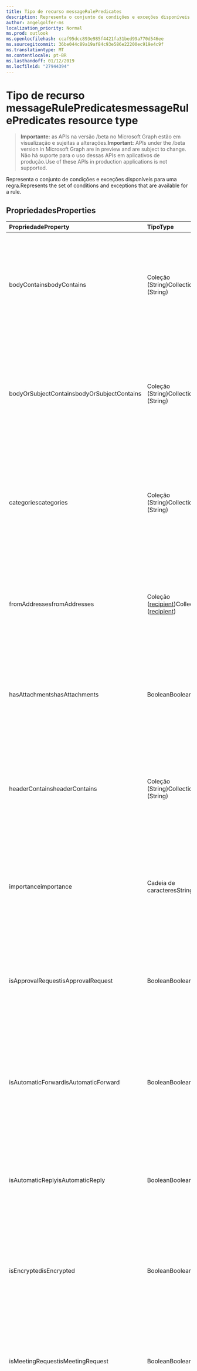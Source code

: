 ```yaml
---
title: Tipo de recurso messageRulePredicates
description: Representa o conjunto de condições e exceções disponíveis para uma regra.
author: angelgolfer-ms
localization_priority: Normal
ms.prod: outlook
ms.openlocfilehash: ccaf95dcc893e985f4421fa31bed99a770d546ee
ms.sourcegitcommit: 36be044c89a19af84c93e586e22200ec919e4c9f
ms.translationtype: MT
ms.contentlocale: pt-BR
ms.lasthandoff: 01/12/2019
ms.locfileid: "27944394"
---
```

# <a name="messagerulepredicates-resource-type"></a><span data-ttu-id="29958-103">Tipo de recurso messageRulePredicates</span><span class="sxs-lookup"><span data-stu-id="29958-103">messageRulePredicates resource type</span></span>

> <span data-ttu-id="29958-104">**Importante:** as APIs na versão /beta no Microsoft Graph estão em visualização e sujeitas a alterações.</span><span class="sxs-lookup"><span data-stu-id="29958-104">**Important:** APIs under the /beta version in Microsoft Graph are in preview and are subject to change.</span></span> <span data-ttu-id="29958-105">Não há suporte para o uso dessas APIs em aplicativos de produção.</span><span class="sxs-lookup"><span data-stu-id="29958-105">Use of these APIs in production applications is not supported.</span></span>

<span data-ttu-id="29958-106">Representa o conjunto de condições e exceções disponíveis para uma regra.</span><span class="sxs-lookup"><span data-stu-id="29958-106">Represents the set of conditions and exceptions that are available for a rule.</span></span>

## <a name="properties"></a><span data-ttu-id="29958-107">Propriedades</span><span class="sxs-lookup"><span data-stu-id="29958-107">Properties</span></span>
| <span data-ttu-id="29958-108">Propriedade</span><span class="sxs-lookup"><span data-stu-id="29958-108">Property</span></span>     | <span data-ttu-id="29958-109">Tipo</span><span class="sxs-lookup"><span data-stu-id="29958-109">Type</span></span>   |<span data-ttu-id="29958-110">Descrição</span><span class="sxs-lookup"><span data-stu-id="29958-110">Description</span></span>|
|:---------------|:--------|:----------|
| <span data-ttu-id="29958-111">bodyContains</span><span class="sxs-lookup"><span data-stu-id="29958-111">bodyContains</span></span> | <span data-ttu-id="29958-112">Coleção (String)</span><span class="sxs-lookup"><span data-stu-id="29958-112">Collection (String)</span></span> | <span data-ttu-id="29958-113">Representa as cadeias de caracteres que devem aparecer no corpo de uma mensagem de entrada para que a exceção ou condição seja aplicada.</span><span class="sxs-lookup"><span data-stu-id="29958-113">Represents the strings that should appear in the body of an incoming message in order for the condition or exception to apply.</span></span> |
| <span data-ttu-id="29958-114">bodyOrSubjectContains</span><span class="sxs-lookup"><span data-stu-id="29958-114">bodyOrSubjectContains</span></span> | <span data-ttu-id="29958-115">Coleção (String)</span><span class="sxs-lookup"><span data-stu-id="29958-115">Collection (String)</span></span> | <span data-ttu-id="29958-116">Representa as cadeias de caracteres que devem aparecer no corpo ou assunto de uma mensagem de entrada para que a exceção ou condição seja aplicada.</span><span class="sxs-lookup"><span data-stu-id="29958-116">Represents the strings that should appear in the body or subject of an incoming message in order for the condition or exception to apply.</span></span> |
| <span data-ttu-id="29958-117">categories</span><span class="sxs-lookup"><span data-stu-id="29958-117">categories</span></span> | <span data-ttu-id="29958-118">Coleção (String)</span><span class="sxs-lookup"><span data-stu-id="29958-118">Collection (String)</span></span> | <span data-ttu-id="29958-119">Representa as categorias com as quais a mensagem de entrada deve ser rotulada para que a exceção ou condição seja aplicada.</span><span class="sxs-lookup"><span data-stu-id="29958-119">Represents the categories that an incoming message should be labeled with in order for the condition or exception to apply.</span></span> |
| <span data-ttu-id="29958-120">fromAddresses</span><span class="sxs-lookup"><span data-stu-id="29958-120">fromAddresses</span></span> | <span data-ttu-id="29958-121">Coleção ([recipient](recipient.md))</span><span class="sxs-lookup"><span data-stu-id="29958-121">Collection ([recipient](recipient.md))</span></span> | <span data-ttu-id="29958-122">Representa os endereços de email específicos do remetente de uma mensagem de entrada para que a condição ou exceção seja aplicada.</span><span class="sxs-lookup"><span data-stu-id="29958-122">Represents the specific sender email addresses of an incoming message in order for the condition or exception to apply.</span></span> |
| <span data-ttu-id="29958-123">hasAttachments</span><span class="sxs-lookup"><span data-stu-id="29958-123">hasAttachments</span></span> | <span data-ttu-id="29958-124">Boolean</span><span class="sxs-lookup"><span data-stu-id="29958-124">Boolean</span></span> | <span data-ttu-id="29958-125">Indica se uma mensagem de entrada deve ter anexos para que a exceção ou condição seja aplicada.</span><span class="sxs-lookup"><span data-stu-id="29958-125">Indicates whether an incoming message must have attachments in order for the condition or exception to apply.</span></span> |
| <span data-ttu-id="29958-126">headerContains</span><span class="sxs-lookup"><span data-stu-id="29958-126">headerContains</span></span> | <span data-ttu-id="29958-127">Coleção (String)</span><span class="sxs-lookup"><span data-stu-id="29958-127">Collection (String)</span></span> | <span data-ttu-id="29958-128">Representa as cadeias de caracteres que são exibidas nos cabeçalhos de uma mensagem de entrada para que a exceção ou condição seja aplicada.</span><span class="sxs-lookup"><span data-stu-id="29958-128">Represents the strings that appear in the headers of an incoming message in order for the condition or exception to apply.</span></span> |
| <span data-ttu-id="29958-129">importance</span><span class="sxs-lookup"><span data-stu-id="29958-129">importance</span></span> | <span data-ttu-id="29958-130">Cadeia de caracteres</span><span class="sxs-lookup"><span data-stu-id="29958-130">String</span></span> | <span data-ttu-id="29958-131">A importância que é marcada em uma mensagem de entrada para que a exceção ou condição seja aplicada: `low`, `normal`, `high`.</span><span class="sxs-lookup"><span data-stu-id="29958-131">The importance that is stamped on an incoming message in order for the condition or exception to apply: `low`, `normal`, `high`.</span></span> |
| <span data-ttu-id="29958-132">isApprovalRequest</span><span class="sxs-lookup"><span data-stu-id="29958-132">isApprovalRequest</span></span> | <span data-ttu-id="29958-133">Boolean</span><span class="sxs-lookup"><span data-stu-id="29958-133">Boolean</span></span> | <span data-ttu-id="29958-134">Indica se uma mensagem de entrada deve ter uma solicitação de aprovação para que a exceção ou condição seja aplicada.</span><span class="sxs-lookup"><span data-stu-id="29958-134">Indicates whether an incoming message must be an approval request in order for the condition or exception to apply.</span></span> |
| <span data-ttu-id="29958-135">isAutomaticForward</span><span class="sxs-lookup"><span data-stu-id="29958-135">isAutomaticForward</span></span> | <span data-ttu-id="29958-136">Boolean</span><span class="sxs-lookup"><span data-stu-id="29958-136">Boolean</span></span> | <span data-ttu-id="29958-137">Indica se uma mensagem de entrada deve ser encaminhada automaticamente para que a exceção ou condição seja aplicada.</span><span class="sxs-lookup"><span data-stu-id="29958-137">Indicates whether an incoming message must be automatically forwarded in order for the condition or exception to apply.</span></span> |
| <span data-ttu-id="29958-138">isAutomaticReply</span><span class="sxs-lookup"><span data-stu-id="29958-138">isAutomaticReply</span></span> | <span data-ttu-id="29958-139">Boolean</span><span class="sxs-lookup"><span data-stu-id="29958-139">Boolean</span></span> | <span data-ttu-id="29958-140">Indica se uma mensagem de entrada deve ser uma resposta automática para que a exceção ou condição seja aplicada.</span><span class="sxs-lookup"><span data-stu-id="29958-140">Indicates whether an incoming message must be an auto reply in order for the condition or exception to apply.</span></span> |
| <span data-ttu-id="29958-141">isEncrypted</span><span class="sxs-lookup"><span data-stu-id="29958-141">isEncrypted</span></span> | <span data-ttu-id="29958-142">Boolean</span><span class="sxs-lookup"><span data-stu-id="29958-142">Boolean</span></span> | <span data-ttu-id="29958-143">Indica se uma mensagem de entrada deve estar criptografada para que a exceção ou condição seja aplicada.</span><span class="sxs-lookup"><span data-stu-id="29958-143">Indicates whether an incoming message must be encrypted in order for the condition or exception to apply.</span></span> |
| <span data-ttu-id="29958-144">isMeetingRequest</span><span class="sxs-lookup"><span data-stu-id="29958-144">isMeetingRequest</span></span> | <span data-ttu-id="29958-145">Boolean</span><span class="sxs-lookup"><span data-stu-id="29958-145">Boolean</span></span> | <span data-ttu-id="29958-146">Indica se uma mensagem de entrada deve ser uma solicitação de reunião para que a exceção ou condição seja aplicada.</span><span class="sxs-lookup"><span data-stu-id="29958-146">Indicates whether an incoming message must be a meeting request in order for the condition or exception to apply.</span></span> |
| <span data-ttu-id="29958-147">isMeetingResponse</span><span class="sxs-lookup"><span data-stu-id="29958-147">isMeetingResponse</span></span> | <span data-ttu-id="29958-148">Boolean</span><span class="sxs-lookup"><span data-stu-id="29958-148">Boolean</span></span> | <span data-ttu-id="29958-149">Indica se uma mensagem de entrada deve ser uma resposta à solicitação de reunião para que a exceção ou condição seja aplicada.</span><span class="sxs-lookup"><span data-stu-id="29958-149">Indicates whether an incoming message must be a meeting response in order for the condition or exception to apply.</span></span> |
| <span data-ttu-id="29958-150">isNonDeliveryReport</span><span class="sxs-lookup"><span data-stu-id="29958-150">isNonDeliveryReport</span></span> | <span data-ttu-id="29958-151">Boolean</span><span class="sxs-lookup"><span data-stu-id="29958-151">Boolean</span></span> | <span data-ttu-id="29958-152">Indica se uma mensagem de entrada deve ser uma notificação de falha na entrega para que a exceção ou condição seja aplicada.</span><span class="sxs-lookup"><span data-stu-id="29958-152">Indicates whether an incoming message must be a non-delivery report in order for the condition or exception to apply.</span></span> |
| <span data-ttu-id="29958-153">isPermissionControlled</span><span class="sxs-lookup"><span data-stu-id="29958-153">isPermissionControlled</span></span> | <span data-ttu-id="29958-154">Boolean</span><span class="sxs-lookup"><span data-stu-id="29958-154">Boolean</span></span> | <span data-ttu-id="29958-155">Indica se uma mensagem de entrada deve ser uma permissão controlada (protegida por RMS) para que a exceção ou condição seja aplicada.</span><span class="sxs-lookup"><span data-stu-id="29958-155">Indicates whether an incoming message must be permission controlled (RMS-protected) in order for the condition or exception to apply.</span></span> |
| <span data-ttu-id="29958-156">isReadReceipt</span><span class="sxs-lookup"><span data-stu-id="29958-156">isReadReceipt</span></span> | <span data-ttu-id="29958-157">Boolean</span><span class="sxs-lookup"><span data-stu-id="29958-157">Boolean</span></span> | <span data-ttu-id="29958-158">Indica se uma mensagem de entrada deve ser uma confirmação de leitura para que a exceção ou condição seja aplicada.</span><span class="sxs-lookup"><span data-stu-id="29958-158">Indicates whether an incoming message must be a read receipt in order for the condition or exception to apply.</span></span> |
| <span data-ttu-id="29958-159">isSigned</span><span class="sxs-lookup"><span data-stu-id="29958-159">isSigned</span></span> | <span data-ttu-id="29958-160">Boolean</span><span class="sxs-lookup"><span data-stu-id="29958-160">Boolean</span></span> | <span data-ttu-id="29958-161">Indica se uma mensagem de entrada deve ser assinada por S/MIME para que a exceção ou condição seja aplicada.</span><span class="sxs-lookup"><span data-stu-id="29958-161">Indicates whether an incoming message must be S/MIME-signed in order for the condition or exception to apply.</span></span> |
| <span data-ttu-id="29958-162">isVoicemail</span><span class="sxs-lookup"><span data-stu-id="29958-162">isVoicemail</span></span> | <span data-ttu-id="29958-163">Boolean</span><span class="sxs-lookup"><span data-stu-id="29958-163">Boolean</span></span> | <span data-ttu-id="29958-164">Indica se uma mensagem de entrada deve ser uma caixa postal para que a exceção ou condição seja aplicada.</span><span class="sxs-lookup"><span data-stu-id="29958-164">Indicates whether an incoming message must be a voice mail in order for the condition or exception to apply.</span></span> |
| <span data-ttu-id="29958-165">messageActionFlag</span><span class="sxs-lookup"><span data-stu-id="29958-165">messageActionFlag</span></span> | <span data-ttu-id="29958-166">Cadeia de caracteres</span><span class="sxs-lookup"><span data-stu-id="29958-166">String</span></span>  | <span data-ttu-id="29958-167">Representa o valor do sinalizador de ações que é exibido em uma mensagem de entrada para que a exceção ou condição seja aplicada.</span><span class="sxs-lookup"><span data-stu-id="29958-167">Represents the flag-for-action value that appears on an incoming message in order for the condition or exception to apply.</span></span> <span data-ttu-id="29958-168">Os valores possíveis são: `any`, `call`, `doNotForward`, `followUp`, `fyi`, `forward`, `noResponseNecessary`, `read`, `reply`, `replyToAll`, `review`.</span><span class="sxs-lookup"><span data-stu-id="29958-168">Possible values are: `any`, `call`, `doNotForward`, `followUp`, `fyi`, `forward`, `noResponseNecessary`, `read`, `reply`, `replyToAll`, `review`.</span></span> |
| <span data-ttu-id="29958-169">notSentToMe</span><span class="sxs-lookup"><span data-stu-id="29958-169">notSentToMe</span></span> | <span data-ttu-id="29958-170">Boolean</span><span class="sxs-lookup"><span data-stu-id="29958-170">Boolean</span></span> | <span data-ttu-id="29958-171">Indica se o proprietário da caixa de correio não deve ser um destinatário de uma mensagem de entrada para que a condição ou exceção seja aplicada.</span><span class="sxs-lookup"><span data-stu-id="29958-171">Indicates whether the owner of the mailbox must not be a recipient of an incoming message in order for the condition or exception to apply.</span></span> |
| <span data-ttu-id="29958-172">recipientContains</span><span class="sxs-lookup"><span data-stu-id="29958-172">recipientContains</span></span> | <span data-ttu-id="29958-173">Coleção (String)</span><span class="sxs-lookup"><span data-stu-id="29958-173">Collection (String)</span></span> | <span data-ttu-id="29958-174">Representa as cadeias de caracteres que são exibidas nas propriedades **toRecipients** ou **ccRecipients** de uma mensagem de entrada para que a exceção ou condição seja aplicada.</span><span class="sxs-lookup"><span data-stu-id="29958-174">Represents the strings that appear in either the **toRecipients** or **ccRecipients** properties of an incoming message in order for the condition or exception to apply.</span></span> |
| <span data-ttu-id="29958-175">senderContains</span><span class="sxs-lookup"><span data-stu-id="29958-175">senderContains</span></span> | <span data-ttu-id="29958-176">Coleção (String)</span><span class="sxs-lookup"><span data-stu-id="29958-176">Collection (String)</span></span> | <span data-ttu-id="29958-177">Representa as cadeias de caracteres que são exibidas na propriedade **from** de uma mensagem de entrada para que a exceção ou condição seja aplicada.</span><span class="sxs-lookup"><span data-stu-id="29958-177">Represents the strings that appear in the **from** property of an incoming message in order for the condition or exception to apply.</span></span> |
| <span data-ttu-id="29958-178">sensitivity</span><span class="sxs-lookup"><span data-stu-id="29958-178">sensitivity</span></span> | <span data-ttu-id="29958-179">Cadeia de caracteres</span><span class="sxs-lookup"><span data-stu-id="29958-179">String</span></span> | <span data-ttu-id="29958-180">Representa o nível de sensibilidade que deve ser marcado em uma mensagem de entrada para que a condição ou exceção seja aplicada.</span><span class="sxs-lookup"><span data-stu-id="29958-180">Represents the sensitivity level that must be stamped on an incoming message in order for the condition or exception to apply.</span></span> <span data-ttu-id="29958-181">Os valores possíveis são: `normal`, `personal`, `private`, `confidential`.</span><span class="sxs-lookup"><span data-stu-id="29958-181">Possible values are: `normal`, `personal`, `private`, `confidential`.</span></span> |
| <span data-ttu-id="29958-182">sentCcMe</span><span class="sxs-lookup"><span data-stu-id="29958-182">sentCcMe</span></span> | <span data-ttu-id="29958-183">Boolean</span><span class="sxs-lookup"><span data-stu-id="29958-183">Boolean</span></span> | <span data-ttu-id="29958-184">Indica se o proprietário da caixa de correio deve estar na propriedade **ccRecipients** de uma mensagem de entrada para que a condição ou exceção seja aplicada.</span><span class="sxs-lookup"><span data-stu-id="29958-184">Indicates whether the owner of the mailbox must be in the **ccRecipients** property of an incoming message in order for the condition or exception to apply.</span></span> |
| <span data-ttu-id="29958-185">sentOnlyToMe</span><span class="sxs-lookup"><span data-stu-id="29958-185">sentOnlyToMe</span></span> | <span data-ttu-id="29958-186">Boolean</span><span class="sxs-lookup"><span data-stu-id="29958-186">Boolean</span></span> | <span data-ttu-id="29958-187">Indica se o proprietário da caixa de correio deve ser o único destinatário em uma mensagem de entrada para que a condição ou exceção seja aplicada.</span><span class="sxs-lookup"><span data-stu-id="29958-187">Indicates whether the owner of the mailbox must be the only recipient in an incoming message in order for the condition or exception to apply.</span></span> |
| <span data-ttu-id="29958-188">sentToAddresses</span><span class="sxs-lookup"><span data-stu-id="29958-188">sentToAddresses</span></span> | <span data-ttu-id="29958-189">Coleção ([recipient](recipient.md))</span><span class="sxs-lookup"><span data-stu-id="29958-189">Collection ([recipient](recipient.md))</span></span> | <span data-ttu-id="29958-190">Representa os endereços de email para os quais uma mensagem de entrada deve ter sido enviada para que a condição ou exceção seja aplicada.</span><span class="sxs-lookup"><span data-stu-id="29958-190">Represents the email addresses that an incoming message must have been sent to in order for the condition or exception to apply.</span></span> |
| <span data-ttu-id="29958-191">sentToMe</span><span class="sxs-lookup"><span data-stu-id="29958-191">sentToMe</span></span> | <span data-ttu-id="29958-192">Boolean</span><span class="sxs-lookup"><span data-stu-id="29958-192">Boolean</span></span> | <span data-ttu-id="29958-193">Indica se o proprietário da caixa de correio deve estar na propriedade **toRecipients** de uma mensagem de entrada para que a condição ou exceção seja aplicada.</span><span class="sxs-lookup"><span data-stu-id="29958-193">Indicates whether the owner of the mailbox must be in the **toRecipients** property of an incoming message in order for the condition or exception to apply.</span></span> |
| <span data-ttu-id="29958-194">sentToOrCcMe</span><span class="sxs-lookup"><span data-stu-id="29958-194">sentToOrCcMe</span></span> | <span data-ttu-id="29958-195">Boolean</span><span class="sxs-lookup"><span data-stu-id="29958-195">Boolean</span></span> | <span data-ttu-id="29958-196">Indica se o proprietário da caixa de correio deve estar na propriedade **toRecipients** ou **ccRecipients** de uma mensagem de entrada para que a condição ou exceção seja aplicada.</span><span class="sxs-lookup"><span data-stu-id="29958-196">Indicates whether the owner of the mailbox must be in either a **toRecipients** or **ccRecipients** property of an incoming message in order for the condition or exception to apply.</span></span> |
| <span data-ttu-id="29958-197">subjectContains</span><span class="sxs-lookup"><span data-stu-id="29958-197">subjectContains</span></span> | <span data-ttu-id="29958-198">Coleção (String)</span><span class="sxs-lookup"><span data-stu-id="29958-198">Collection (String)</span></span> | <span data-ttu-id="29958-199">Representa as cadeias de caracteres que são exibidas no assunto de uma mensagem de entrada para que a exceção ou condição seja aplicada.</span><span class="sxs-lookup"><span data-stu-id="29958-199">Represents the strings that appear in the subject of an incoming message in order for the condition or exception to apply.</span></span> |
| <span data-ttu-id="29958-200">withinSizeRange</span><span class="sxs-lookup"><span data-stu-id="29958-200">withinSizeRange</span></span> | [<span data-ttu-id="29958-201">sizeRange</span><span class="sxs-lookup"><span data-stu-id="29958-201">sizeRange</span></span>](sizerange.md) | <span data-ttu-id="29958-202">Representa os tamanhos mínimo e máximo (em kilobytes) nos quais uma mensagem de entrada deve se enquadrar para que a condição ou exceção seja aplicada.</span><span class="sxs-lookup"><span data-stu-id="29958-202">Represents the minimum and maximum sizes (in kilobytes) that an incoming message must fall in between in order for the condition or exception to apply.</span></span> |



## <a name="json-representation"></a><span data-ttu-id="29958-203">Representação JSON</span><span class="sxs-lookup"><span data-stu-id="29958-203">JSON representation</span></span>
<span data-ttu-id="29958-204">Veja a seguir uma representação JSON do recurso.</span><span class="sxs-lookup"><span data-stu-id="29958-204">Here is a JSON representation of the resource.</span></span>

<!-- {
  "blockType": "resource",
  "optionalProperties": [
   ],
  "@odata.type": "microsoft.graph.messageRulePredicates"
}-->

```json
{
  "bodyContains": ["String"],
  "bodyOrSubjectContains": ["String"],
  "categories": ["String"],
  "fromAddresses": [{"@odata.type": "microsoft.graph.recipient"}],
  "hasAttachments": "Boolean",
  "headerContains": ["String"],
  "importance": "String",
  "isApprovalRequest": "Boolean",
  "isAutomaticForward": "Boolean",
  "isAutomaticReply": "Boolean",
  "isEncrypted": "Boolean",
  "isMeetingRequest": "Boolean",
  "isMeetingResponse": "Boolean",
  "isNonDeliveryReport": "Boolean",
  "isPermissionControlled": "Boolean",
  "isReadReceipt": "Boolean",
  "isSigned": "Boolean",
  "isVoicemail": "Boolean",
  "messageActionFlag": "String",
  "notSentToMe": "Boolean",
  "recipientContains": ["String"],
  "senderContains": ["String"],
  "sensitivity": "String",
  "sentCcMe": "Boolean",
  "sentOnlyToMe": "Boolean",
  "sentToAddresses": [{"@odata.type": "microsoft.graph.recipient"}],
  "sentToMe": "Boolean",
  "sentToOrCcMe": "Boolean",
  "subjectContains": ["String"],
  "withinSizeRange": {"@odata.type": "microsoft.graph.sizeRange"}
}

```

<!-- uuid: 8fcb5dbc-d5aa-4681-8e31-b001d5168d79
2015-10-25 14:57:30 UTC -->
<!-- {
  "type": "#page.annotation",
  "description": "messageRulePredicates resource",
  "keywords": "",
  "section": "documentation",
  "tocPath": ""
}-->
